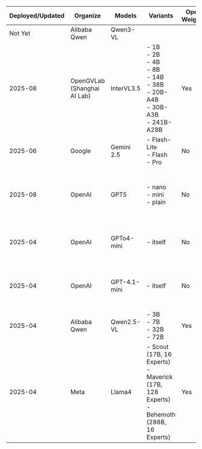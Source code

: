 | Deployed/Updated | Organize                     | Models     | Variants                                                                 | Open Weights | Paid Version | Tunable          | Notes                                                                 |
|------------------|------------------------------|------------|--------------------------------------------------------------------------|--------------|--------------|------------------|-----------------------------------------------------------------------|
| Not Yet          | Alibaba Qwen                 | Qwen3-VL   |                                                                          |              |              |                  |                                                                       |
| 2025-08          | OpenGVLab (Shanghai AI Lab)  | InterVL3.5 | - 1B<br>- 2B<br>- 4B<br>- 8B<br>- 14B<br>- 38B<br>- 20B-A4B<br>- 30B-A3B<br>- 241B-A28B | Yes          | No           | Yes              | - 20B-A4B (InternVL3.5-GPT-OSS-20B-A4B), built up on GPT-OSS-20B-A4B  |
| 2025-06          | Google                       | Gemini 2.5 | - Flash-Lite<br>- Flash<br>- Pro                                         | No           | Yes          | Only Few-shot    |                                                                       |
| 2025-08          | OpenAI                       | GPT5       | - nano<br>- mini<br>- plain                                              | No           | Yes          | Only Few-shot    | - Available from Tier 2 (frustrating)<br>- I have enough money for 10 API calls... |
| 2025-04          | OpenAI                       | GPTo4-mini | - itself                                                                 | No           | Yes          | Only Few-shot    | - Succeeded by GPT-5 mini<br>- Available from Tier 2                   |
| 2025-04          | OpenAI                       | GPT-4.1-mini | - itself                                                               | No           | Yes          | Only Few-shot    | - Available from Free Tier<br>- Popular due to low price               |
| 2025-04          | Alibaba Qwen                 | Qwen2.5-VL | - 3B<br>- 7B<br>- 32B<br>- 72B                                           | Yes          | No           | Yes              |                                                                       |
| 2025-04          | Meta                         | Llama4     | - Scout (17B, 16 Experts)<br>- Maverick (17B, 128 Experts)<br>- Behemoth (288B, 16 Experts) | Yes          | No           | Yes              | - Annoying to download and use<br>- Relatively low zero-shot performance |
